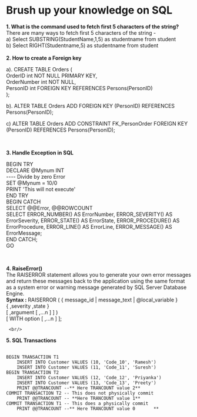 # Brush up your knowledge on SQL 
 
<b>1. What is the command used to fetch first 5 characters of the string?</b><br/>
There are many ways to fetch first 5 characters of the string - <br/>
a) Select SUBSTRING(StudentName,1,5) as studentname from student <br/>
b) Select RIGHT(Studentname,5) as studentname from student
<br/>
<br/> <b>2. How to create a Foreign key </b>


a). CREATE TABLE Orders (<br/>
     OrderID int NOT NULL PRIMARY KEY,<br/>
    OrderNumber int NOT NULL,<br/>
    PersonID int FOREIGN KEY REFERENCES Persons(PersonID) <br/>
);<br/>

b). ALTER TABLE Orders
ADD FOREIGN KEY (PersonID) REFERENCES Persons(PersonID);

c) ALTER TABLE Orders
ADD CONSTRAINT FK_PersonOrder
FOREIGN KEY (PersonID) REFERENCES Persons(PersonID);
			
<br/>

<b>3. Handle Exception in SQL</b><br/>
<p>BEGIN TRY <br/>
DECLARE @Mynum INT <br/>
---- Divide by zero Error<br/>
  SET @Mynum = 10/0<br/>
  PRINT 'This will not execute'<br/>
END TRY<br/>
BEGIN CATCH<br/>
SELECT @@Error, @@ROWCOUNT<br/>
SELECT ERROR_NUMBER() AS ErrorNumber, ERROR_SEVERITY() AS ErrorSeverity, ERROR_STATE() AS ErrorState, ERROR_PROCEDURE() AS ErrorProcedure, ERROR_LINE() AS ErrorLine, ERROR_MESSAGE() AS ErrorMessage;<br/>
END CATCH;<br/>
GO <p/><br/>


<b>4.  RaiseError()</b><br/>
The RAISERROR statement allows you to generate your own error messages and return these messages back to the application using the same format as a system error or warning message generated by SQL Server Database Engine.<br/><b>Syntax : </b>RAISERROR ( { message_id | message_text | @local_variable }  
    { ,severity ,state }  
    [ ,argument [ ,...n ] ] )  
    [ WITH option [ ,...n ] ];

	 <br/>

<b>5. SQL Transactions</b> <br/>
<pre class="notranslate">
	<code> 
BEGIN TRANSACTION T1	
	INSERT INTO Customer VALUES (10, 'Code_10', 'Ramesh')
	INSERT INTO Customer VALUES (11, 'Code_11', 'Suresh') 
BEGIN TRANSACTION T2
	INSERT INTO Customer VALUES (12, 'Code_12', 'Priyanka')
  	INSERT INTO Customer VALUES (13, 'Code_13', 'Preety') 
  	PRINT @@TRANCOUNT --** Here TRANCOUNT value 2**
COMMIT TRANSACTION T2 -- This does not physically commit
  	PRINT @@TRANCOUNT -- **Here TRANCOUNT value 1**
COMMIT TRANSACTION T1 -- This does a physically commit
  	PRINT @@TRANCOUNT --** Here TRANCOUNT value 0		**
</code></pre>


 

